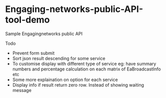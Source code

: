 # Engaging-networks-public-API-tool-demo
Sample Engagingnetworks public API

Todo

* Prevent form submit
* Sort json result descending for some service
* To customise display with different type of service eg: have summary numbers and percentage calculation on each matrix of EaBroadcastInfo etc
* Some more explaination on option for each service
* Display info if result return zero row. Instead of showing waiting message
